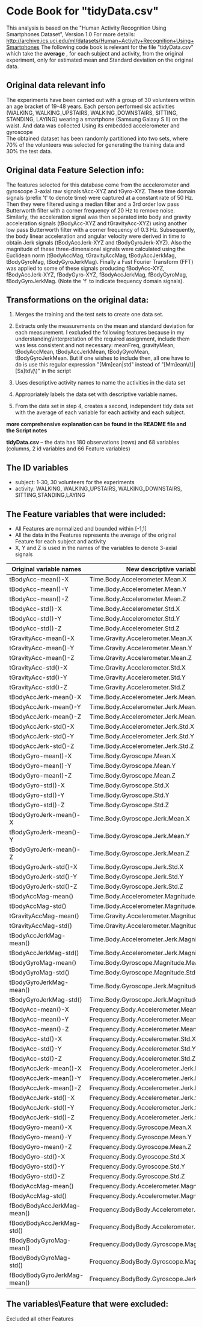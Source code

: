 # Code Book for "tidyData.csv"

This analysis is based on the "Human Activity Recognition Using Smartphones Dataset", Version 1.0
For more details: http://archive.ics.uci.edu/ml/datasets/Human+Activity+Recognition+Using+Smartphones
The following code book is relevant for the file "tidyData.csv" which take the **average** , for each subject and activity, from the original experiment, only for estimated mean and Standard deviation on the original data.

## Original data relevant info
The experiments have been carried out with a group of 30 volunteers within an age bracket of 19-48 years. Each person performed six activities (WALKING, WALKING_UPSTAIRS, WALKING_DOWNSTAIRS, SITTING, STANDING, LAYING) wearing a smartphone (Samsung Galaxy S II) on the waist.
And data was collected Using its embedded accelerometer and gyroscope 	
The obtained dataset has been randomly partitioned into two sets, where 70% of the volunteers was selected for generating the training data and 30% the test data.

## Original data Feature Selection info:
The features selected for this database come from the accelerometer and gyroscope 3-axial raw signals tAcc-XYZ and tGyro-XYZ. These time domain signals (prefix 't' to denote time) were captured at a constant rate of 50 Hz. Then they were filtered using a median filter and a 3rd order low pass Butterworth filter with a corner frequency of 20 Hz to remove noise. Similarly, the acceleration signal was then separated into body and gravity acceleration signals (tBodyAcc-XYZ and tGravityAcc-XYZ) using another low pass Butterworth filter with a corner frequency of 0.3 Hz. 
Subsequently, the body linear acceleration and angular velocity were derived in time to obtain Jerk signals (tBodyAccJerk-XYZ and tBodyGyroJerk-XYZ). Also the magnitude of these three-dimensional signals were calculated using the Euclidean norm (tBodyAccMag, tGravityAccMag, tBodyAccJerkMag, tBodyGyroMag, tBodyGyroJerkMag). 
Finally a Fast Fourier Transform (FFT) was applied to some of these signals producing fBodyAcc-XYZ, fBodyAccJerk-XYZ, fBodyGyro-XYZ, fBodyAccJerkMag, fBodyGyroMag, fBodyGyroJerkMag. (Note the 'f' to indicate frequency domain signals). 

## Transformations on the original data:
1. Merges the training and the test sets to create one data set.
1. Extracts only the measurements on the mean and standard deviation for each measurement.
I excluded the following features because in my understanding\interpretation of the required assignment, include them was less consistent and not necessary:  meanFreq, gravityMean, tBodyAccMean, tBodyAccJerkMean, tBodyGyroMean, tBodyGyroJerkMean.
But if one wishes to include then, all one have to do is use this regular expression "[Mm]ean|std" instead of "[Mm]ean\\(\\)|[Ss]td\\(\\)" in the script

1. Uses descriptive activity names to name the activities in the data set
1. Appropriately labels the data set with descriptive variable names.
1. From the data set in step 4, creates a second, independent tidy data set with the average of each variable for each activity and each subject.

**more comprehensive explanation can be found in the README file and the Script notes**

**tidyData.csv** – the data has 180 observations (rows) and 68 variables (columns, 2 id variables and 66 Feature variables)

## The ID variables

* subject: 1-30, 30 volunteers for the experiments
* activity: WALKING, WALKING_UPSTAIRS, WALKING_DOWNSTAIRS, SITTING,STANDING,LAYING


## The Feature variables that were included:
* All Features are normalized and bounded within [-1,1]
* All the data in the Features represents the average of the original Feature for each subject and activity
* X, Y and Z is used in the names of the variables to denote 3-axial signals

|Original variable names      |New descriptive variable names                        |
|-----------------------------|------------------------------------------------------|
| tBodyAcc-mean()-X           | Time.Body.Accelerometer.Mean.X                       |
| tBodyAcc-mean()-Y           | Time.Body.Accelerometer.Mean.Y                       |
| tBodyAcc-mean()-Z           | Time.Body.Accelerometer.Mean.Z                       |
| tBodyAcc-std()-X            | Time.Body.Accelerometer.Std.X                        |
| tBodyAcc-std()-Y            | Time.Body.Accelerometer.Std.Y                        |
| tBodyAcc-std()-Z            | Time.Body.Accelerometer.Std.Z                        |
| tGravityAcc-mean()-X        | Time.Gravity.Accelerometer.Mean.X                    |
| tGravityAcc-mean()-Y        | Time.Gravity.Accelerometer.Mean.Y                    |
| tGravityAcc-mean()-Z        | Time.Gravity.Accelerometer.Mean.Z                    |
| tGravityAcc-std()-X         | Time.Gravity.Accelerometer.Std.X                     |
| tGravityAcc-std()-Y         | Time.Gravity.Accelerometer.Std.Y                     |
| tGravityAcc-std()-Z         | Time.Gravity.Accelerometer.Std.Z                     |
| tBodyAccJerk-mean()-X       | Time.Body.Accelerometer.Jerk.Mean.X                  |
| tBodyAccJerk-mean()-Y       | Time.Body.Accelerometer.Jerk.Mean.Y                  |
| tBodyAccJerk-mean()-Z       | Time.Body.Accelerometer.Jerk.Mean.Z                  |
| tBodyAccJerk-std()-X        | Time.Body.Accelerometer.Jerk.Std.X                   |
| tBodyAccJerk-std()-Y        | Time.Body.Accelerometer.Jerk.Std.Y                   |
| tBodyAccJerk-std()-Z        | Time.Body.Accelerometer.Jerk.Std.Z                   |
| tBodyGyro-mean()-X          | Time.Body.Gyroscope.Mean.X                           |
| tBodyGyro-mean()-Y          | Time.Body.Gyroscope.Mean.Y                           |
| tBodyGyro-mean()-Z          | Time.Body.Gyroscope.Mean.Z                           |
| tBodyGyro-std()-X           | Time.Body.Gyroscope.Std.X                            |
| tBodyGyro-std()-Y           | Time.Body.Gyroscope.Std.Y                            |
| tBodyGyro-std()-Z           | Time.Body.Gyroscope.Std.Z                            |
| tBodyGyroJerk-mean()-X      | Time.Body.Gyroscope.Jerk.Mean.X                      |
| tBodyGyroJerk-mean()-Y      | Time.Body.Gyroscope.Jerk.Mean.Y                      |
| tBodyGyroJerk-mean()-Z      | Time.Body.Gyroscope.Jerk.Mean.Z                      |
| tBodyGyroJerk-std()-X       | Time.Body.Gyroscope.Jerk.Std.X                       |
| tBodyGyroJerk-std()-Y       | Time.Body.Gyroscope.Jerk.Std.Y                       |
| tBodyGyroJerk-std()-Z       | Time.Body.Gyroscope.Jerk.Std.Z                       |
| tBodyAccMag-mean()          | Time.Body.Accelerometer.Magnitude.Mean               |
| tBodyAccMag-std()           | Time.Body.Accelerometer.Magnitude.Std                |
| tGravityAccMag-mean()       | Time.Gravity.Accelerometer.Magnitude.Mean            |
| tGravityAccMag-std()        | Time.Gravity.Accelerometer.Magnitude.Std             |
| tBodyAccJerkMag-mean()      | Time.Body.Accelerometer.Jerk.Magnitude.Mean          |
| tBodyAccJerkMag-std()       | Time.Body.Accelerometer.Jerk.Magnitude.Std           |
| tBodyGyroMag-mean()         | Time.Body.Gyroscope.Magnitude.Mean                   |
| tBodyGyroMag-std()          | Time.Body.Gyroscope.Magnitude.Std                    |
| tBodyGyroJerkMag-mean()     | Time.Body.Gyroscope.Jerk.Magnitude.Mean              |
| tBodyGyroJerkMag-std()      | Time.Body.Gyroscope.Jerk.Magnitude.Std               |
| fBodyAcc-mean()-X           | Frequency.Body.Accelerometer.Mean.X                  |
| fBodyAcc-mean()-Y           | Frequency.Body.Accelerometer.Mean.Y                  |
| fBodyAcc-mean()-Z           | Frequency.Body.Accelerometer.Mean.Z                  |
| fBodyAcc-std()-X            | Frequency.Body.Accelerometer.Std.X                   |
| fBodyAcc-std()-Y            | Frequency.Body.Accelerometer.Std.Y                   |
| fBodyAcc-std()-Z            | Frequency.Body.Accelerometer.Std.Z                   |
| fBodyAccJerk-mean()-X       | Frequency.Body.Accelerometer.Jerk.Mean.X             |
| fBodyAccJerk-mean()-Y       | Frequency.Body.Accelerometer.Jerk.Mean.Y             |
| fBodyAccJerk-mean()-Z       | Frequency.Body.Accelerometer.Jerk.Mean.Z             |
| fBodyAccJerk-std()-X        | Frequency.Body.Accelerometer.Jerk.Std.X              |
| fBodyAccJerk-std()-Y        | Frequency.Body.Accelerometer.Jerk.Std.Y              |
| fBodyAccJerk-std()-Z        | Frequency.Body.Accelerometer.Jerk.Std.Z              |
| fBodyGyro-mean()-X          | Frequency.Body.Gyroscope.Mean.X                      |
| fBodyGyro-mean()-Y          | Frequency.Body.Gyroscope.Mean.Y                      |
| fBodyGyro-mean()-Z          | Frequency.Body.Gyroscope.Mean.Z                      |
| fBodyGyro-std()-X           | Frequency.Body.Gyroscope.Std.X                       |
| fBodyGyro-std()-Y           | Frequency.Body.Gyroscope.Std.Y                       |
| fBodyGyro-std()-Z           | Frequency.Body.Gyroscope.Std.Z                       |
| fBodyAccMag-mean()          | Frequency.Body.Accelerometer.Magnitude.Mean          |
| fBodyAccMag-std()           | Frequency.Body.Accelerometer.Magnitude.Std           |
| fBodyBodyAccJerkMag-mean()  | Frequency.BodyBody.Accelerometer.Jerk.Magnitude.Mean |
| fBodyBodyAccJerkMag-std()   | Frequency.BodyBody.Accelerometer.Jerk.Magnitude.Std  |
| fBodyBodyGyroMag-mean()     | Frequency.BodyBody.Gyroscope.Magnitude.Mean          |
| fBodyBodyGyroMag-std()      | Frequency.BodyBody.Gyroscope.Magnitude.Std           |
| fBodyBodyGyroJerkMag-mean() | Frequency.BodyBody.Gyroscope.Jerk.Magnitude.Mean     |

## The variables\Feature that were excluded:
Excluded all other Features

